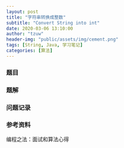 ```yaml
---
layout: post
title: "字符串转换成整数"
subtitle: "Convert String into int"
date: 2020-03-06 13:10:00
author: "tzuw"
header-img: "public/assets/img/cement.png"
tags: [String, Java, 学习笔记] 
categories: [算法]
---
```


### 题目	



### 题解



### 问题记录

### 参考资料

编程之法：面试和算法心得

